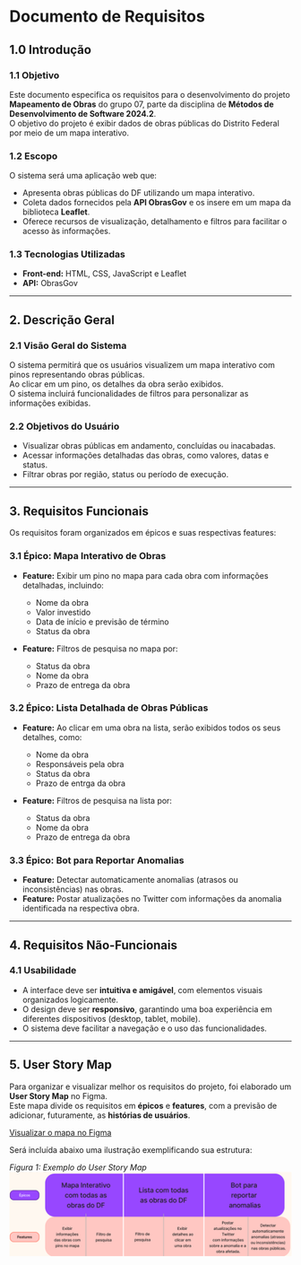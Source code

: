 # Documento de Requisitos

## 1.0 Introdução

### 1.1 Objetivo
Este documento especifica os requisitos para o desenvolvimento do projeto **Mapeamento de Obras** do grupo 07, parte da disciplina de **Métodos de Desenvolvimento de Software 2024.2**.  
O objetivo do projeto é exibir dados de obras públicas do Distrito Federal por meio de um mapa interativo.

### 1.2 Escopo
O sistema será uma aplicação web que:  
- Apresenta obras públicas do DF utilizando um mapa interativo.  
- Coleta dados fornecidos pela **API ObrasGov** e os insere em um mapa da biblioteca **Leaflet**.  
- Oferece recursos de visualização, detalhamento e filtros para facilitar o acesso às informações.

### 1.3 Tecnologias Utilizadas
- **Front-end:** HTML, CSS, JavaScript e Leaflet  
- **API:** ObrasGov  

---

## 2. Descrição Geral

### 2.1 Visão Geral do Sistema
O sistema permitirá que os usuários visualizem um mapa interativo com pinos representando obras públicas.  
Ao clicar em um pino, os detalhes da obra serão exibidos.  
O sistema incluirá funcionalidades de filtros para personalizar as informações exibidas.

### 2.2 Objetivos do Usuário
- Visualizar obras públicas em andamento, concluídas ou inacabadas.  
- Acessar informações detalhadas das obras, como valores, datas e status.  
- Filtrar obras por região, status ou período de execução.  

---

## 3. Requisitos Funcionais

Os requisitos foram organizados em épicos e suas respectivas features:

### 3.1 Épico: Mapa Interativo de Obras
- **Feature:** Exibir um pino no mapa para cada obra com informações detalhadas, incluindo:  
  - Nome da obra  
  - Valor investido  
  - Data de início e previsão de término  
  - Status da obra  

- **Feature:** Filtros de pesquisa no mapa por:  
  - Status da obra
  - Nome da obra
  - Prazo de entrega da obra

### 3.2 Épico: Lista Detalhada de Obras Públicas
- **Feature:** Ao clicar em uma obra na lista, serão exibidos todos os seus detalhes, como:  
  - Nome da obra  
  - Responsáveis pela obra  
  - Status da obra  
  - Prazo de entrga da obra 

- **Feature:** Filtros de pesquisa na lista por:  
  - Status da obra 
  - Nome  da obra
  - Prazo de entrega da obra

### 3.3 Épico: Bot para Reportar Anomalias
- **Feature:** Detectar automaticamente anomalias (atrasos ou inconsistências) nas obras.  
- **Feature:** Postar atualizações no Twitter com informações da anomalia identificada na respectiva obra.  

---

## 4. Requisitos Não-Funcionais

### 4.1 Usabilidade
- A interface deve ser **intuitiva e amigável**, com elementos visuais organizados logicamente.  
- O design deve ser **responsivo**, garantindo uma boa experiência em diferentes dispositivos (desktop, tablet, mobile).  
- O sistema deve facilitar a navegação e o uso das funcionalidades.  

---

## 5. User Story Map

Para organizar e visualizar melhor os requisitos do projeto, foi elaborado um **User Story Map** no Figma.  
Este mapa divide os requisitos em **épicos** e **features**, com a previsão de adicionar, futuramente, as **histórias de usuários**.

[Visualizar o mapa no Figma](https://www.figma.com/board/xAOzOYBkiF8Bqr9fmzCSi6/Projeto-MDS?node-id=0-1&t=J91aSFDpirGDqG4v-1)

Será incluída abaixo uma ilustração exemplificando sua estrutura:

_Figura 1: Exemplo do User Story Map_
![User Story Map do projeto](image.png)



